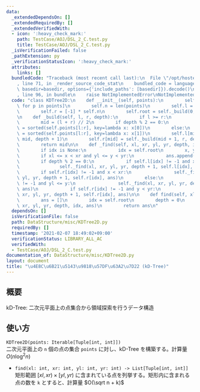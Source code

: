 ```yaml
---
data:
  _extendedDependsOn: []
  _extendedRequiredBy: []
  _extendedVerifiedWith:
  - icon: ':heavy_check_mark:'
    path: TestCase/AOJ/DSL_2_C.test.py
    title: TestCase/AOJ/DSL_2_C.test.py
  _isVerificationFailed: false
  _pathExtension: py
  _verificationStatusIcon: ':heavy_check_mark:'
  attributes:
    links: []
  bundledCode: "Traceback (most recent call last):\n  File \"/opt/hostedtoolcache/Python/3.9.1/x64/lib/python3.9/site-packages/onlinejudge_verify/documentation/build.py\"\
    , line 71, in _render_source_code_stat\n    bundled_code = language.bundle(stat.path,\
    \ basedir=basedir, options={'include_paths': [basedir]}).decode()\n  File \"/opt/hostedtoolcache/Python/3.9.1/x64/lib/python3.9/site-packages/onlinejudge_verify/languages/python.py\"\
    , line 96, in bundle\n    raise NotImplementedError\nNotImplementedError\n"
  code: "class KDTree2D:\n    def __init__(self, points):\n        self.points = [tuple(p)\
    \ for p in points]\n        self.n = len(points)\n        self.l = [-1] * self.n\n\
    \        self.r = [-1] * self.n\n        self.root = self._build(0, self.n, 0)\n\
    \n    def _build(self, l, r, depth):\n        if l >= r:\n            return -1\n\
    \        mid = (l + r) // 2\n        if depth % 2 == 0:\n            self.points[l:r]\
    \ = sorted(self.points[l:r], key=lambda x: x[0])\n        else:\n            self.points[l:r]\
    \ = sorted(self.points[l:r], key=lambda x: x[1])\n        self.l[mid] = self._build(l,\
    \ mid, depth + 1)\n        self.r[mid] = self._build(mid + 1, r, depth + 1)\n\
    \        return mid\n\n    def _find(self, xl, xr, yl, yr, depth, idx, ans):\n\
    \        if idx is None:\n            idx = self.root\n        x, y = self.points[idx]\n\
    \        if xl <= x < xr and yl <= y < yr:\n            ans.append(self.points[idx])\n\
    \        if depth % 2 == 0:\n            if self.l[idx] != -1 and xl <= x:\n \
    \               self._find(xl, xr, yl, yr, depth + 1, self.l[idx], ans)\n    \
    \        if self.r[idx] != -1 and x < xr:\n                self._find(xl, xr,\
    \ yl, yr, depth + 1, self.r[idx], ans)\n        else:\n            if self.l[idx]\
    \ != -1 and yl <= y:\n                self._find(xl, xr, yl, yr, depth + 1, self.l[idx],\
    \ ans)\n            if self.r[idx] != -1 and y < yr:\n                self._find(xl,\
    \ xr, yl, yr, depth + 1, self.r[idx], ans)\n\n    def find(self, xl, xr, yl, yr):\n\
    \        ans = []\n        idx = self.root\n        depth = 0\n        self._find(xl,\
    \ xr, yl, yr, depth, idx, ans)\n        return ans\n"
  dependsOn: []
  isVerificationFile: false
  path: DataStructure/misc/KDTree2D.py
  requiredBy: []
  timestamp: '2021-02-07 18:49:02+09:00'
  verificationStatus: LIBRARY_ALL_AC
  verifiedWith:
  - TestCase/AOJ/DSL_2_C.test.py
documentation_of: DataStructure/misc/KDTree2D.py
layout: document
title: "\u4E8C\u6B21\u5143\u9818\u57DF\u63A2\u7D22 (kD-Tree)"
---
```

## 概要
kD-Tree: 二次元平面上の点集合から領域探索を行うデータ構造

## 使い方
`KDTree2D(points: Iterable[Tuple[int, int]])`  
二次元平面上の `n` 個の点の集合 `points` に対し、kD-Tree を構築する。計算量 $O(n \log^2 n)$

- `find(xl: int, xr: int, yl: int, yr: int) -> List[Tuple[int, int]]`  
矩形範囲 $\lbrack xl, xr) × \lbrack yl, yr)$ に含まれている点を列挙する。矩形内に含まれる点の数を `k` とすると、計算量 $O(\sqrt n + k)$
